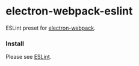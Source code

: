 # electron-webpack-eslint

ESLint preset for [electron-webpack](https://github.com/electron-userland/electron-webpack).

### Install

Please see [ESLint](https://webpack.electron.build/add-ons#eslint).
